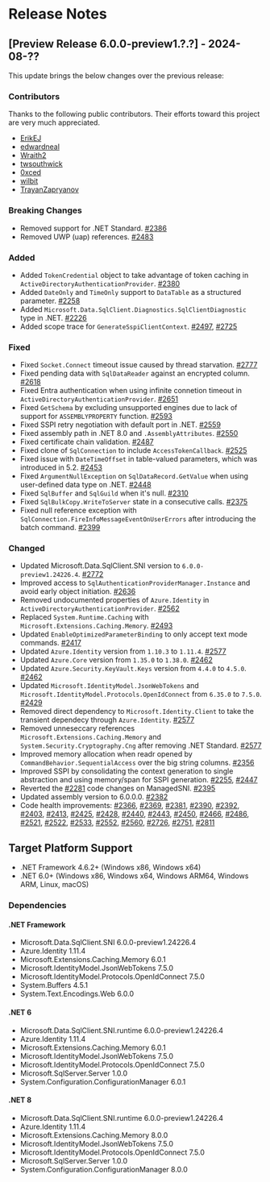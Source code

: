 # Release Notes

## [Preview Release 6.0.0-preview1.?.?] - 2024-08-??

This update brings the below changes over the previous release:

### Contributors
Thanks to the following public contributors. Their efforts toward this project are very much appreciated.

- [ErikEJ](https://github.com/ErikEJ)
- [edwardneal](https://github.com/edwardneal)
- [Wraith2](https://github.com/Wraith2)
- [twsouthwick](https://github.com/twsouthwick)
- [0xced](https://github.com/0xced)
- [wilbit](https://github.com/wilbit)
- [TrayanZapryanov](https://github.com/TrayanZapryanov)

### Breaking Changes

- Removed support for .NET Standard. [#2386](https://github.com/dotnet/SqlClient/pull/2386)
- Removed UWP (uap) references. [#2483](https://github.com/dotnet/SqlClient/pull/2483)

### Added

- Added `TokenCredential` object to take advantage of token caching in `ActiveDirectoryAuthenticationProvider`. [#2380](https://github.com/dotnet/SqlClient/pull/2380)
- Added `DateOnly` and `TimeOnly` support to `DataTable` as a structured parameter. [#2258](https://github.com/dotnet/SqlClient/pull/2258)
- Added `Microsoft.Data.SqlClient.Diagnostics.SqlClientDiagnostic` type in .NET. [#2226](https://github.com/dotnet/SqlClient/pull/2226)
- Added scope trace for `GenerateSspiClientContext`. [#2497](https://github.com/dotnet/SqlClient/pull/2497), [#2725](https://github.com/dotnet/SqlClient/pull/2725)

### Fixed

- Fixed `Socket.Connect` timeout issue caused by thread starvation. [#2777](https://github.com/dotnet/SqlClient/pull/2777)
- Fixed pending data with `SqlDataReader` against an encrypted column. [#2618](https://github.com/dotnet/SqlClient/pull/2618)
- Fixed Entra authentication when using infinite connetion timeout in `ActiveDirectoryAuthenticationProvider`. [#2651](https://github.com/dotnet/SqlClient/pull/2651)
- Fixed `GetSchema` by excluding unsupported engines due to lack of support for `ASSEMBLYPROPERTY` function. [#2593](https://github.com/dotnet/SqlClient/pull/2593)
- Fixed SSPI retry negotiation with default port in .NET. [#2559](https://github.com/dotnet/SqlClient/pull/2559)
- Fixed assembly path in .NET 8.0 and `.AssemblyAttributes`. [#2550](https://github.com/dotnet/SqlClient/pull/2550)
- Fixed certificate chain validation. [#2487](https://github.com/dotnet/SqlClient/pull/2487)
- Fixed clone of `SqlConnection` to include `AccessTokenCallback`. [#2525](https://github.com/dotnet/SqlClient/pull/2525)
- Fixed issue with `DateTimeOffset` in table-valued parameters, which was introduced in 5.2. [#2453](https://github.com/dotnet/SqlClient/pull/2453)
- Fixed `ArgumentNullException` on `SqlDataRecord.GetValue` when using user-defined data type on .NET. [#2448](https://github.com/dotnet/SqlClient/pull/2448)
- Fixed `SqlBuffer` and `SqlGuild` when it's null. [#2310](https://github.com/dotnet/SqlClient/pull/2310)
- Fixed `SqlBulkCopy.WriteToServer` state in a consecutive calls. [#2375](https://github.com/dotnet/SqlClient/pull/2375)
- Fixed null reference exception with `SqlConnection.FireInfoMessageEventOnUserErrors` after introducing the batch command. [#2399](https://github.com/dotnet/SqlClient/pull/2399)

### Changed

- Updated Microsoft.Data.SqlClient.SNI version to `6.0.0-preview1.24226.4`. [#2772](https://github.com/dotnet/SqlClient/pull/2772)
- Improved access to `SqlAuthenticationProviderManager.Instance` and avoid early object initiation. [#2636](https://github.com/dotnet/SqlClient/pull/2636)
- Removed undocumented properties of `Azure.Identity` in `ActiveDirectoryAuthenticationProvider`. [#2562](https://github.com/dotnet/SqlClient/pull/2562)
- Replaced `System.Runtime.Caching` with `Microsoft.Extensions.Caching.Memory`. [#2493](https://github.com/dotnet/SqlClient/pull/2493)
- Updated `EnableOptimizedParameterBinding` to only accept text mode commands. [#2417](https://github.com/dotnet/SqlClient/pull/2417)
- Updated `Azure.Identity` version from `1.10.3` to `1.11.4`. [#2577](https://github.com/dotnet/SqlClient/pull/2577)
- Updated `Azure.Core` version from `1.35.0` to `1.38.0`. [#2462](https://github.com/dotnet/SqlClient/pull/2462)
- Updated `Azure.Security.KeyVault.Keys` version from `4.4.0` to `4.5.0`. [#2462](https://github.com/dotnet/SqlClient/pull/2462)
- Updated `Microsoft.IdentityModel.JsonWebTokens` and `Microsoft.IdentityModel.Protocols.OpenIdConnect` from `6.35.0` to `7.5.0`. [#2429](https://github.com/dotnet/SqlClient/pull/2429)
- Removed direct dependency to `Microsoft.Identity.Client` to take the transient dependecy through `Azure.Identity`. [#2577](https://github.com/dotnet/SqlClient/pull/2577)
- Removed unneseccary references `Microsoft.Extensions.Caching.Memory` and `System.Security.Cryptography.Cng` after removing .NET Standard. [#2577](https://github.com/dotnet/SqlClient/pull/2577)
- Improved memory allocation when readr opened by `CommandBehavior.SequentialAccess` over the big string columns. [#2356](https://github.com/dotnet/SqlClient/pull/2356)
- Improved SSPI by consolidating the context generation to single abstraction and using memory/span for SSPI generation. [#2255](https://github.com/dotnet/SqlClient/pull/2255), [#2447](https://github.com/dotnet/SqlClient/pull/2447)
- Reverted the [#2281](https://github.com/dotnet/SqlClient/pull/2281) code changes on ManagedSNI. [#2395](https://github.com/dotnet/SqlClient/pull/2395)
- Updated assembly version to 6.0.0.0. [#2382](https://github.com/dotnet/SqlClient/pull/2382)
- Code health improvements: [#2366](https://github.com/dotnet/SqlClient/pull/2366), [#2369](https://github.com/dotnet/SqlClient/pull/2369), [#2381](https://github.com/dotnet/SqlClient/pull/2381), [#2390](https://github.com/dotnet/SqlClient/pull/2390), [#2392](https://github.com/dotnet/SqlClient/pull/2392), [#2403](https://github.com/dotnet/SqlClient/pull/2403), [#2413](https://github.com/dotnet/SqlClient/pull/2413), [#2425](https://github.com/dotnet/SqlClient/pull/2425), [#2428](https://github.com/dotnet/SqlClient/pull/2428), [#2440](https://github.com/dotnet/SqlClient/pull/2440), [#2443](https://github.com/dotnet/SqlClient/pull/2443), [#2450](https://github.com/dotnet/SqlClient/pull/2450), [#2466](https://github.com/dotnet/SqlClient/pull/2466), [#2486](https://github.com/dotnet/SqlClient/pull/2486), [#2521](https://github.com/dotnet/SqlClient/pull/2521), [#2522](https://github.com/dotnet/SqlClient/pull/2522), [#2533](https://github.com/dotnet/SqlClient/pull/2533), [#2552](https://github.com/dotnet/SqlClient/pull/2552), [#2560](https://github.com/dotnet/SqlClient/pull/2560), [#2726](https://github.com/dotnet/SqlClient/pull/2726), [#2751](https://github.com/dotnet/SqlClient/pull/2751), [#2811](https://github.com/dotnet/SqlClient/pull/2811)

## Target Platform Support

- .NET Framework 4.6.2+ (Windows x86, Windows x64)
- .NET 6.0+ (Windows x86, Windows x64, Windows ARM64, Windows ARM, Linux, macOS)

### Dependencies

#### .NET Framework

- Microsoft.Data.SqlClient.SNI 6.0.0-preview1.24226.4
- Azure.Identity 1.11.4
- Microsoft.Extensions.Caching.Memory 6.0.1
- Microsoft.IdentityModel.JsonWebTokens 7.5.0
- Microsoft.IdentityModel.Protocols.OpenIdConnect 7.5.0
- System.Buffers 4.5.1
- System.Text.Encodings.Web 6.0.0

#### .NET 6

- Microsoft.Data.SqlClient.SNI.runtime 6.0.0-preview1.24226.4
- Azure.Identity 1.11.4
- Microsoft.Extensions.Caching.Memory 6.0.1
- Microsoft.IdentityModel.JsonWebTokens 7.5.0
- Microsoft.IdentityModel.Protocols.OpenIdConnect 7.5.0
- Microsoft.SqlServer.Server 1.0.0
- System.Configuration.ConfigurationManager 6.0.1

#### .NET 8

- Microsoft.Data.SqlClient.SNI.runtime 6.0.0-preview1.24226.4
- Azure.Identity 1.11.4
- Microsoft.Extensions.Caching.Memory 8.0.0
- Microsoft.IdentityModel.JsonWebTokens 7.5.0
- Microsoft.IdentityModel.Protocols.OpenIdConnect 7.5.0
- Microsoft.SqlServer.Server 1.0.0
- System.Configuration.ConfigurationManager 8.0.0
